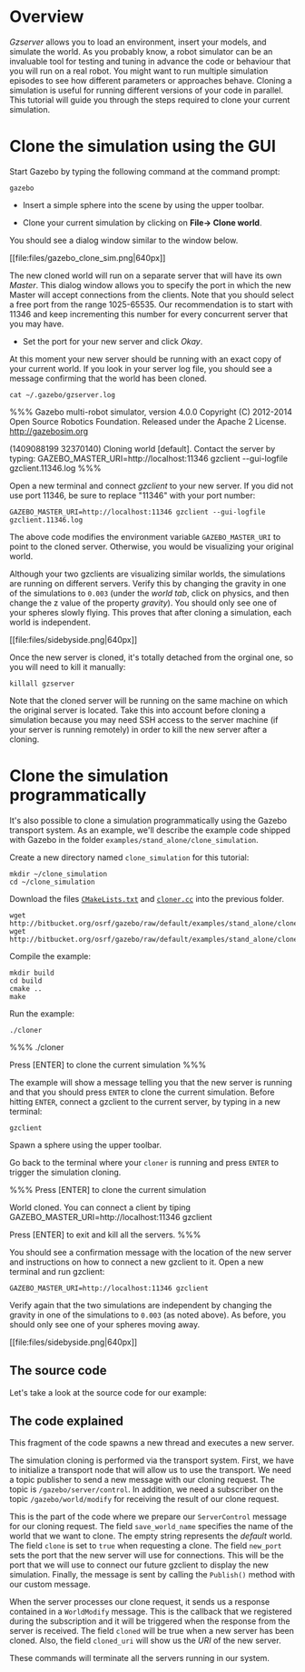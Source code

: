 # Overview

*Gzserver* allows you to load an environment, insert your models, and
simulate the world. As you probably know, a robot simulator can be an
invaluable tool for testing and tuning in advance the code or behaviour that you
will run on a real robot. You might want to run multiple simulation
episodes to see how different parameters or approaches behave. Cloning a
simulation is useful for running different versions of your code in
parallel. This tutorial will guide you through the steps required to clone your
current simulation.

# Clone the simulation using the GUI

Start Gazebo by typing the following command at the command prompt:

~~~
gazebo
~~~

* Insert a simple sphere into the scene by using the upper toolbar.

* Clone your current simulation by clicking on **File-> Clone world**.

You should see a dialog window similar to the window below.

[[file:files/gazebo_clone_sim.png|640px]]

The new cloned world will run on a separate server that will have its own
*Master*. This dialog window allows you to specify the port in which the new
Master will accept connections from the clients. Note that you should select
a free port from the range 1025-65535. Our recommendation is to start with 11346
and keep incrementing this number for every concurrent server that you may have.

* Set the port for your new server and click *Okay*.

At this moment your new server should be running with an exact copy of your
current world. If you look in your server log file, you should see a message
confirming that the world has been cloned.

~~~
cat ~/.gazebo/gzserver.log
~~~

%%%
Gazebo multi-robot simulator, version 4.0.0
Copyright (C) 2012-2014 Open Source Robotics Foundation.
Released under the Apache 2 License.
http://gazebosim.org


(1409088199 32370140) Cloning world [default]. Contact the server by typing:
  GAZEBO_MASTER_URI=http://localhost:11346 gzclient --gui-logfile gzclient.11346.log
%%%

Open a new terminal and connect *gzclient* to your new server. If you did not use port 11346, be sure to replace "11346" with your port number:

~~~
GAZEBO_MASTER_URI=http://localhost:11346 gzclient --gui-logfile gzclient.11346.log
~~~

The above code modifies the environment variable `GAZEBO_MASTER_URI` to
point to the cloned server. Otherwise, you would be visualizing your original
world.

Although your two gzclients are visualizing similar worlds, the simulations are
running on different servers. Verify this by changing the gravity in one of the
simulations to `0.003` (under the *world tab*, click on physics, and then
change the z value of the property *gravity*). You should only see one of your
spheres slowly flying. This proves that after cloning a simulation, each world
is independent.

[[file:files/sidebyside.png|640px]]

Once the new server is cloned, it's totally detached from the orginal one, so
you will need to kill it manually:

~~~
killall gzserver
~~~

Note that the cloned server will be running on the same machine on which the original
server is located. Take this into account before cloning a simulation because
you may need SSH access to the server machine (if your server is running
remotely) in order to kill the new server after a cloning.

# Clone the simulation programmatically

It's also possible to clone a simulation programmatically using the Gazebo
transport system. As an example, we'll describe the example code shipped with
Gazebo in the folder `examples/stand_alone/clone_simulation`.

Create a new directory named `clone_simulation` for this tutorial:

~~~
mkdir ~/clone_simulation
cd ~/clone_simulation
~~~

Download the files [`CMakeLists.txt`](http://bitbucket.org/osrf/gazebo/src/default/examples/stand_alone/clone_simulation/CMakeLists.txt) and [`cloner.cc`](http://bitbucket.org/osrf/gazebo/src/default/examples/stand_alone/clone_simulation/cloner.cc) into the previous folder.

~~~
wget http://bitbucket.org/osrf/gazebo/raw/default/examples/stand_alone/clone_simulation/CMakeLists.txt
wget http://bitbucket.org/osrf/gazebo/raw/default/examples/stand_alone/clone_simulation/cloner.cc
~~~

Compile the example:

~~~
mkdir build
cd build
cmake ..
make
~~~

Run the example:

~~~
./cloner
~~~

%%%
./cloner

Press [ENTER] to clone the current simulation
%%%

The example will show a message telling you that the new server is running and that you should press `ENTER` to clone the current simulation. Before hitting
`ENTER`, connect a gzclient to the current server, by typing in a new terminal:

~~~
gzclient
~~~

Spawn a sphere using the upper toolbar.

Go back to the terminal where your `cloner` is running and press `ENTER` to trigger
the simulation cloning.

%%%
Press [ENTER] to clone the current simulation


World cloned. You can connect a client by tiping
  GAZEBO_MASTER_URI=http://localhost:11346 gzclient

Press [ENTER] to exit and kill all the servers.
%%%

You should see a confirmation message with the location of the new server and
instructions on how to connect a new gzclient to it. Open a new terminal and run gzclient:

~~~
GAZEBO_MASTER_URI=http://localhost:11346 gzclient
~~~

Verify again that the two simulations are independent by changing the gravity in
one of the simulations to `0.003` (as noted above). As before, you should only see one of your
spheres moving away.

[[file:files/sidebyside.png|640px]]

## The source code

Let's take a look at the source code for our example:

<include src='http://bitbucket.org/osrf/gazebo/raw/default/examples/stand_alone/clone_simulation/cloner.cc' />

## The code explained

<include from='/int main/' to='/RunServer\);/' src='http://bitbucket.org/osrf/gazebo/raw/default/examples/stand_alone/clone_simulation/cloner.cc' />

This fragment of the code spawns a new thread and executes a new server.

<include from='/  gazebo::transport::NodePtr/' to='/  getchar();/' src='http://bitbucket.org/osrf/gazebo/raw/default/examples/stand_alone/clone_simulation/cloner.cc' />

The simulation cloning is performed via the transport system. First, we have to
initialize a transport node that will allow us to use the transport. We need a
topic publisher to send a new message with our cloning request. The topic is
`/gazebo/server/control`. In addition, we need a subscriber on the topic `/gazebo/world/modify` for receiving the result of our
clone request.

<include from='/  gazebo::msgs::ServerControl/' to='/  getchar();/' src='http://bitbucket.org/osrf/gazebo/raw/default/examples/stand_alone/clone_simulation/cloner.cc' />

This is the part of the code where we prepare our `ServerControl` message for
our cloning request. The field `save_world_name` specifies the name of the world that
we want to clone. The empty string represents the *default* world. The field
`clone` is set to `true` when requesting a clone. The field
`new_port` sets the port that the new server will use for connections. This will
be the port that we will use to connect our future gzclient to display the new
simulation. Finally, the message is sent by calling the `Publish()` method with
our custom message.

<include from='/void OnWorldModify/' to='/  }\n}/' src='http://bitbucket.org/osrf/gazebo/raw/default/examples/stand_alone/clone_simulation/cloner.cc' />

When the server processes our clone request, it sends us a response contained
in a `WorldModify` message. This is the callback that we registered during the
subscription and it will be triggered when the response from the server is
received. The field `cloned` will be true when a new server has been cloned.
Also, the field `cloned_uri` will show us the *URI* of the new server.

<include from='/  //Make sure/' to='/gazebo::shutdown/' src='http://bitbucket.org/osrf/gazebo/raw/default/examples/stand_alone/clone_simulation/cloner.cc' />

These commands will terminate all the servers running in our system.